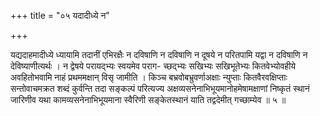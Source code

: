 +++
title = "०५ यदादीध्ये न"

+++

यद्यदाहमादीध्ये ध्यायामि तदानीं एभिरक्षैः न दविषाणि न दविषाणि न दूषये न परितपामि यद्वा न दविषाणि न देविष्याणीत्यर्थः । न द्वेषये परायद्भ्यः स्वयमेव पराग- च्छद्भ्यः सखिभ्यः सखिभूतेभ्यः कितवेभ्योवहीये अवहितोभवामि नाहं प्रथममक्षान् विसृ जामीति । किञ्च बभ्रवोबभ्रुवर्णाअक्षाः न्युप्ताः कितवैरवक्षिप्ताः सन्तोवाचमक्रत शब्दं कुर्वन्ति तदा सङ्कल्पं परित्यज्य अक्षव्यसनेनाभिभूयमानोहमेषामक्षाणां निष्कृतं स्थानं जारिणीव यथा कामव्यसनेनाभिभूयमाना स्वैरिणी सङ्केतस्थानं याति तद्वदेमीत् गच्छाम्येव ॥ ५ ॥